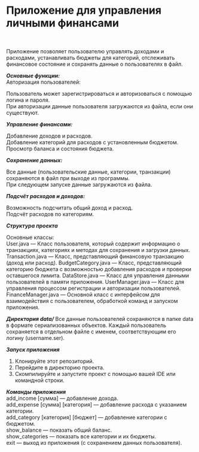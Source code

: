 <h1>Приложение для управления личными финансами</h1><br />

Приложение позволяет пользователю управлять доходами и расходами, устанавливать бюджеты для категорий, отслеживать финансовое состояние и сохранять данные о пользователях в файл.<br />

***Основные функции:***<br />
Авторизация пользователей:<br />

Пользователь может зарегистрироваться и авторизоваться с помощью логина и пароля.<br />
При авторизации данные пользователя загружаются из файла, если они существуют.<br />

***Управление финансами:***<br />

Добавление доходов и расходов.<br />
Добавление категорий для расходов с установленным бюджетом.<br />
Просмотр баланса и состояния бюджета.<br />

***Сохранение данных:***<br />

Все данные (пользовательские данные, категории, транзакции) сохраняются в файл при выходе из программы.<br />
При следующем запуске данные загружаются из файла.<br />

***Подсчёт расходов и доходов:***<br />

Возможность подсчитать общий доход и расход.<br />
Подсчёт расходов по категориям.<br />

***Структура проекта***<br />

Основные классы:<br />
User.java — Класс пользователя, который содержит информацию о транзакциях, категориях и методах для сохранения и загрузки данных.
Transaction.java — Класс, представляющий финансовую транзакцию (доход или расход).
BudgetCategory.java — Класс, представляющий категорию бюджета с возможностью добавления расходов и проверки оставшегося лимита.
DataStore.java — Класс для управления данными пользователей в памяти приложения.
UserManager.java — Класс для управления процессом регистрации и авторизации пользователей.
FinanceManager.java — Основной класс с интерфейсом для взаимодействия с пользователем, обработкой команд и запуском приложения. <br />

***Директория data/***
Все данные пользователей сохраняются в папке data в формате сериализованных объектов. Каждый пользователь сохраняется в отдельном файле с именем, соответствующим его логину (username.ser).

***Запуск приложения***<br />
1. Клонируйте этот репозиторий.<br />
2. Перейдите в директорию проекта.<br />
3. Скомпилируйте и запустите проект с помощью вашей IDE или командной строки.<br />

***Команды приложения***<br />
add_income [сумма] — добавление дохода. <br />
add_expense [сумма] [категория] — добавление расхода с указанием категории. <br />
add_category [категория] [бюджет] — добавление категории с бюджетом. <br />
show_balance — показать общий баланс. <br />
show_categories — показать все категории и их бюджеты. <br />
exit — выход из приложения (с сохранением данных пользователя). <br />
